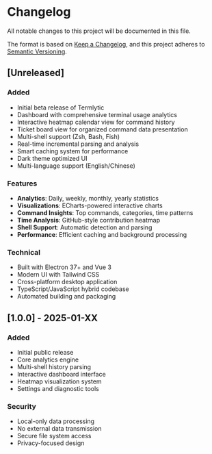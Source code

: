 # Changelog

All notable changes to this project will be documented in this file.

The format is based on [Keep a Changelog](https://keepachangelog.com/en/1.0.0/),
and this project adheres to [Semantic Versioning](https://semver.org/spec/v2.0.0.html).

## [Unreleased]

### Added
- Initial beta release of Termlytic
- Dashboard with comprehensive terminal usage analytics
- Interactive heatmap calendar view for command history
- Ticket board view for organized command data presentation
- Multi-shell support (Zsh, Bash, Fish)
- Real-time incremental parsing and analysis
- Smart caching system for performance
- Dark theme optimized UI
- Multi-language support (English/Chinese)

### Features
- **Analytics**: Daily, weekly, monthly, yearly statistics
- **Visualizations**: ECharts-powered interactive charts
- **Command Insights**: Top commands, categories, time patterns
- **Time Analysis**: GitHub-style contribution heatmap
- **Shell Support**: Automatic detection and parsing
- **Performance**: Efficient caching and background processing

### Technical
- Built with Electron 37+ and Vue 3
- Modern UI with Tailwind CSS
- Cross-platform desktop application
- TypeScript/JavaScript hybrid codebase
- Automated building and packaging

## [1.0.0] - 2025-01-XX

### Added
- Initial public release
- Core analytics engine
- Multi-shell history parsing
- Interactive dashboard interface
- Heatmap visualization system
- Settings and diagnostic tools

### Security
- Local-only data processing
- No external data transmission
- Secure file system access
- Privacy-focused design
